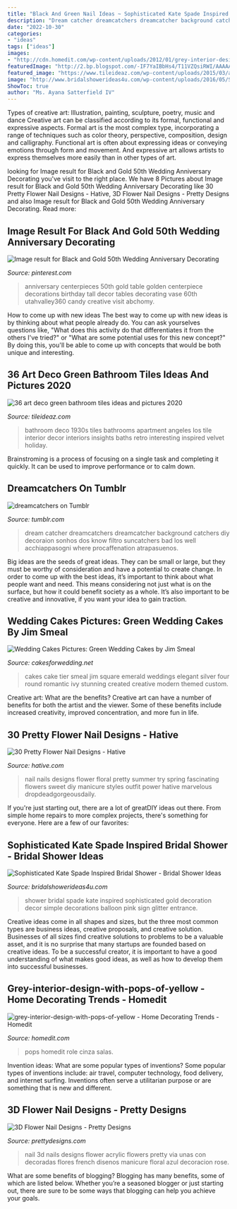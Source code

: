 ```yaml
---
title: "Black And Green Nail Ideas ~ Sophisticated Kate Spade Inspired Bridal Shower"
description: "Dream catcher dreamcatchers dreamcatcher background catchers diy decoraion sonhos dos know filtro suncatchers bad los well acchiappasogni where procaffenation atrapasuenos"
date: "2022-10-30"
categories:
- "ideas"
tags: ["ideas"]
images:
- "http://cdn.homedit.com/wp-content/uploads/2012/01/grey-interior-design-with-pops-of-yellow-659x1024.jpg"
featuredImage: "http://2.bp.blogspot.com/-IF7YaIBbHs4/T11VZQsiRWI/AAAAAAAAGCQ/7lWF2aTxNe8/w1200-h630-p-k-no-nu/green-wedding-cake.jpg"
featured_image: "https://www.tileideaz.com/wp-content/uploads/2015/03/art_deco_green_bathroom_tiles_5.jpg"
image: "http://www.bridalshowerideas4u.com/wp-content/uploads/2016/05/Sophisticated-Kate-Spade-Inspired-Bridal-Shower-Glitter-Balloon-600x900.jpg"
ShowToc: true
author: "Ms. Ayana Satterfield IV"
---
```



Types of creative art: Illustration, painting, sculpture, poetry, music and dance
Creative art can be classified according to its formal, functional and expressive aspects. Formal art is the most complex type, incorporating a range of techniques such as color theory, perspective, composition, design and calligraphy. Functional art is often about expressing ideas or conveying emotions through form and movement. And expressive art allows artists to express themselves more easily than in other types of art.

	

		
looking for Image result for Black and Gold 50th Wedding Anniversary Decorating you've visit to the right place. We have 8 Pictures about Image result for Black and Gold 50th Wedding Anniversary Decorating like 30 Pretty Flower Nail Designs - Hative, 3D Flower Nail Designs - Pretty Designs and also Image result for Black and Gold 50th Wedding Anniversary Decorating. Read more:
		
    
## Image Result For Black And Gold 50th Wedding Anniversary Decorating

<img loading=lazy src="https://i.pinimg.com/736x/50/0d/1e/500d1e056f8bbf06ce6e97646a840631.jpg" onerror="this.onerror=null;this.src='https://tse2.mm.bing.net/th?id=OIP.2oJITe56c6sRZF_5TMykNwAAAA&amp;pid=15.1';" alt="Image result for Black and Gold 50th Wedding Anniversary Decorating">

_Source: pinterest.com_

>anniversary centerpieces 50th gold table golden centerpiece decorations birthday tall decor tables decorating vase 60th utahvalley360 candy creative visit abchomy. 

	

How to come up with new ideas
The best way to come up with new ideas is by thinking about what people already do. You can ask yourselves questions like, "What does this activity do that differentiates it from the others I've tried?" or "What are some potential uses for this new concept?" By doing this, you'll be able to come up with concepts that would be both unique and interesting.

    
## 36 Art Deco Green Bathroom Tiles Ideas And Pictures 2020

<img loading=lazy src="https://www.tileideaz.com/wp-content/uploads/2015/03/art_deco_green_bathroom_tiles_5.jpg" onerror="this.onerror=null;this.src='https://tse1.mm.bing.net/th?id=OIP.ilhTqCohA5NRHCFnIwLiqAHaLK&amp;pid=15.1';" alt="36 art deco green bathroom tiles ideas and pictures 2020">

_Source: tileideaz.com_

>bathroom deco 1930s tiles bathrooms apartment angeles los tile interior decor interiors insights baths retro interesting inspired velvet holiday. 

	

Brainstroming is a process of focusing on a single task and completing it quickly. It can be used to improve performance or to calm down.

    
## Dreamcatchers On Tumblr

<img loading=lazy src="https://68.media.tumblr.com/b859739f8c968242570d212d29bbeea7/tumblr_ngjanqTRWW1rcf4rko1_500.jpg" onerror="this.onerror=null;this.src='https://tse3.mm.bing.net/th?id=OIP.mZBn9TXK6uA31R5g6H5t_wAAAA&amp;pid=15.1';" alt="dreamcatchers on Tumblr">

_Source: tumblr.com_

>dream catcher dreamcatchers dreamcatcher background catchers diy decoraion sonhos dos know filtro suncatchers bad los well acchiappasogni where procaffenation atrapasuenos. 

	

Big ideas are the seeds of great ideas. They can be small or large, but they must be worthy of consideration and have a potential to create change. In order to come up with the best ideas, it’s important to think about what people want and need. This means considering not just what is on the surface, but how it could benefit society as a whole. It’s also important to be creative and innovative, if you want your idea to gain traction.

    
## Wedding Cakes Pictures: Green Wedding Cakes By Jim Smeal

<img loading=lazy src="http://2.bp.blogspot.com/-IF7YaIBbHs4/T11VZQsiRWI/AAAAAAAAGCQ/7lWF2aTxNe8/w1200-h630-p-k-no-nu/green-wedding-cake.jpg" onerror="this.onerror=null;this.src='https://tse1.mm.bing.net/th?id=OIP.qrMsVFk2fnOK4rsW2syj5wHaLD&amp;pid=15.1';" alt="Wedding Cakes Pictures: Green Wedding Cakes by Jim Smeal">

_Source: cakesforwedding.net_

>cakes cake tier smeal jim square emerald weddings elegant silver four round romantic ivy stunning created creative modern themed custom. 

	

Creative art: What are the benefits?
Creative art can have a number of benefits for both the artist and the viewer. Some of these benefits include increased creativity, improved concentration, and more fun in life.

    
## 30 Pretty Flower Nail Designs - Hative

<img loading=lazy src="https://hative.com/wp-content/uploads/2014/11/flower-nail-designs/26-pretty-flower-nail-designs.jpg" onerror="this.onerror=null;this.src='https://tse3.mm.bing.net/th?id=OIP.JDOTHr_GLuo6JcvoUR16kQHaLH&amp;pid=15.1';" alt="30 Pretty Flower Nail Designs - Hative">

_Source: hative.com_

>nail nails designs flower floral pretty summer try spring fascinating flowers sweet diy manicure styles outfit power hative marvelous dropdeadgorgeousdaily. 

	

If you're just starting out, there are a lot of greatDIY ideas out there. From simple home repairs to more complex projects, there's something for everyone. Here are a few of our favorites: 

    
## Sophisticated Kate Spade Inspired Bridal Shower - Bridal Shower Ideas

<img loading=lazy src="http://www.bridalshowerideas4u.com/wp-content/uploads/2016/05/Sophisticated-Kate-Spade-Inspired-Bridal-Shower-Glitter-Balloon-600x900.jpg" onerror="this.onerror=null;this.src='https://tse2.mm.bing.net/th?id=OIP.ZFA70pDuxEYHytlbn4s1qQHaLH&amp;pid=15.1';" alt="Sophisticated Kate Spade Inspired Bridal Shower - Bridal Shower Ideas">

_Source: bridalshowerideas4u.com_

>shower bridal spade kate inspired sophisticated gold decoration decor simple decorations balloon pink sign glitter entrance. 

	

Creative ideas come in all shapes and sizes, but the three most common types are business ideas, creative proposals, and creative solution. Businesses of all sizes find creative solutions to problems to be a valuable asset, and it is no surprise that many startups are founded based on creative ideas. To be a successful creator, it is important to have a good understanding of what makes good ideas, as well as how to develop them into successful businesses.

    
## Grey-interior-design-with-pops-of-yellow - Home Decorating Trends - Homedit

<img loading=lazy src="http://cdn.homedit.com/wp-content/uploads/2012/01/grey-interior-design-with-pops-of-yellow-659x1024.jpg" onerror="this.onerror=null;this.src='https://tse4.mm.bing.net/th?id=OIP.xiOxhCzT1JpTkgvXNntCbwHaLg&amp;pid=15.1';" alt="grey-interior-design-with-pops-of-yellow - Home Decorating Trends - Homedit">

_Source: homedit.com_

>pops homedit role cinza salas. 

	

Invention ideas: What are some popular types of inventions?
Some popular types of inventions include: air travel, computer technology, food delivery, and internet surfing. Inventions often serve a utilitarian purpose or are something that is new and different.

    
## 3D Flower Nail Designs - Pretty Designs

<img loading=lazy src="http://www.prettydesigns.com/wp-content/uploads/2014/07/Blue-Nails1.jpg" onerror="this.onerror=null;this.src='https://tse1.mm.bing.net/th?id=OIP.eZvL7tmTXA7OdjUkIRRcqAHaJ4&amp;pid=15.1';" alt="3D Flower Nail Designs - Pretty Designs">

_Source: prettydesigns.com_

>nail 3d nails designs flower acrylic flowers pretty via unas con decoradas flores french disenos manicure floral azul decoracion rose. 

	

What are some benefits of blogging?
Blogging has many benefits, some of which are listed below. Whether you’re a seasoned blogger or just starting out, there are sure to be some ways that blogging can help you achieve your goals.

